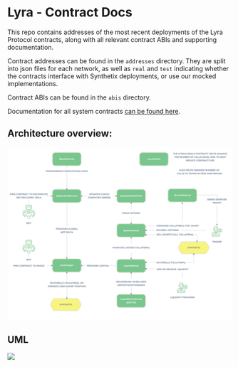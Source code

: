 # Lyra - Contract Docs

This repo contains addresses of the most recent deployments of the Lyra Protocol contracts, along with all relevant contract ABIs and supporting documentation.

Contract addresses can be found in the `addresses` directory. They are split into json files for each network, as well as `real` and `test` indicating whether the contracts interface with Synthetix deployments, or use our mocked implementations. 

Contract ABIs can be found in the `abis` directory.

Documentation for all system contracts [can be found here](docs/contracts).

## Architecture overview:
![](docs/img/LyraProtocolContracts.jpg?raw=true)

## UML

![](docs/uml/lyra.png)
